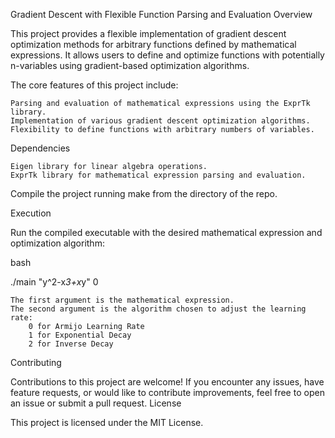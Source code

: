 Gradient Descent with Flexible Function Parsing and Evaluation
Overview

This project provides a flexible implementation of gradient descent optimization methods for arbitrary functions defined by mathematical expressions. It allows users to define and optimize functions with potentially n-variables using gradient-based optimization algorithms.

The core features of this project include:

    Parsing and evaluation of mathematical expressions using the ExprTk library.
    Implementation of various gradient descent optimization algorithms.
    Flexibility to define functions with arbitrary numbers of variables.

Dependencies

    Eigen library for linear algebra operations.
    ExprTk library for mathematical expression parsing and evaluation.

Compile the project running make from the directory of the repo.

Execution

Run the compiled executable with the desired mathematical expression and optimization algorithm:

bash

./main "y^2-x*3+x*y" 0

    The first argument is the mathematical expression.
    The second argument is the algorithm chosen to adjust the learning rate:
        0 for Armijo Learning Rate
        1 for Exponential Decay
        2 for Inverse Decay


Contributing

Contributions to this project are welcome! If you encounter any issues, have feature requests, or would like to contribute improvements, feel free to open an issue or submit a pull request.
License

This project is licensed under the MIT License.

